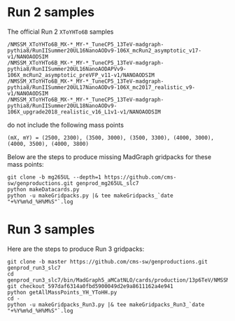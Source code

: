 # Run 2 samples

The official Run 2 `XToYHTo6B` samples
```
/NMSSM_XToYHTo6B_MX-*_MY-*_TuneCP5_13TeV-madgraph-pythia8/RunIISummer20UL16NanoAODv9-106X_mcRun2_asymptotic_v17-v1/NANOAODSIM
/NMSSM_XToYHTo6B_MX-*_MY-*_TuneCP5_13TeV-madgraph-pythia8/RunIISummer20UL16NanoAODAPVv9-106X_mcRun2_asymptotic_preVFP_v11-v1/NANOAODSIM
/NMSSM_XToYHTo6B_MX-*_MY-*_TuneCP5_13TeV-madgraph-pythia8/RunIISummer20UL17NanoAODv9-106X_mc2017_realistic_v9-v1/NANOAODSIM
/NMSSM_XToYHTo6B_MX-*_MY-*_TuneCP5_13TeV-madgraph-pythia8/RunIISummer20UL18NanoAODv9-106X_upgrade2018_realistic_v16_L1v1-v1/NANOAODSIM
```
do not include the following mass points
```
(mX, mY) = (2500, 2300), (3500, 3000), (3500, 3300), (4000, 3000), (4000, 3500), (4000, 3800)
```
Below are the steps to produce missing MadGraph gridpacks for these mass points:
```
git clone -b mg265UL --depth=1 https://github.com/cms-sw/genproductions.git genprod_mg265UL_slc7
python makeDatacards.py
python -u makeGridpacks.py |& tee makeGridpacks_`date "+%Y%m%d_%H%M%S"`.log
```

# Run 3 samples

Here are the steps to produce Run 3 gridpacks:
```
git clone -b master https://github.com/cms-sw/genproductions.git genprod_run3_slc7
cd genprod_run3_slc7/bin/MadGraph5_aMCatNLO/cards/production/13p6TeV/NMSSM_XToYH_YToHH/
git checkout 597daf6314a0fbd5900049d2e9a8611162a4e941
python getAllMassPoints_YH_YToHH.py
cd -
python -u makeGridpacks_Run3.py |& tee makeGridpacks_Run3_`date "+%Y%m%d_%H%M%S"`.log
```
